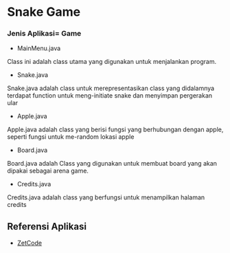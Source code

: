 # Snake Game
### Jenis Aplikasi= Game

* MainMenu.java

Class ini adalah class utama yang digunakan untuk menjalankan program.

* Snake.java

Snake.java adalah class untuk merepresentasikan class yang didalamnya terdapat function untuk meng-initiate snake dan menyimpan pergerakan ular

* Apple.java

Apple.java adalah class yang berisi fungsi yang berhubungan dengan apple, seperti fungsi untuk me-random lokasi apple

* Board.java

Board.java adalah Class yang digunakan untuk membuat board yang akan dipakai sebagai arena game.

* Credits.java

Credits.java adalah class yang berfungsi untuk menampilkan halaman credits


## Referensi Aplikasi
* [ZetCode](http://zetcode.com/javagames/snake/)
